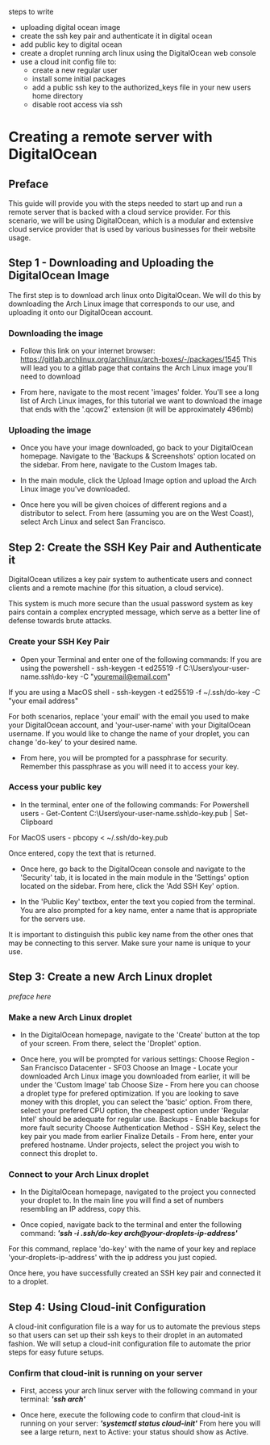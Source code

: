 steps to write
- uploading digital ocean image
- create the ssh key pair and authenticate it in digital ocean
- add public key to digital ocean 
- create a droplet running arch linux using the DigitalOcean web console
- use a cloud init config file to:
    - create a new regular user
    - install some initial packages
    - add a public ssh key to the authorized_keys file in your new users home directory
    - disable root access via ssh

# Creating a remote server with DigitalOcean

## Preface
This guide will provide you with the steps needed to start up and run a remote server that is backed with a cloud service provider. For this scenario, we will be using DigitalOcean, which is a modular and extensive cloud service provider that is used by various businesses for their website usage.

## Step 1 - Downloading and Uploading the DigitalOcean Image

The first step is to download arch linux onto DigitalOcean. We will do this by downloading the Arch Linux image that corresponds to our use, and uploading it onto our DigitalOcean account.

### Downloading the image
- Follow this link on your internet browser: https://gitlab.archlinux.org/archlinux/arch-boxes/-/packages/1545
This will lead you to a gitlab page that contains the Arch Linux image you'll need to download

- From here, navigate to the most recent 'images' folder. You'll see a long list of Arch Linux images, for this tutorial we want to download the image that ends with the 
'.qcow2' extension (it will be approximately 496mb)

### Uploading the image
- Once you have your image downloaded, go back to your DigitalOcean homepage. Navigate to the 'Backups & Screenshots' option located on the sidebar. From here, navigate to the Custom Images tab.

- In the main module, click the Upload Image option and upload the Arch Linux image you've downloaded.

- Once here you will be given choices of different regions and a distributor to select. From here (assuming you are on the West Coast), select Arch Linux and select San Francisco.

## Step 2: Create the SSH Key Pair and Authenticate it
DigitalOcean utilizes a key pair system to authenticate users and connect clients and a remote machine (for this situation, a cloud service). 

This system is much more secure than the usual password system as key pairs contain a complex encrypted message, which serve as a better line of defense towards brute attacks.

### Create your SSH Key Pair
- Open your Terminal and enter one of the following commands:
If you are using the powershell -
ssh-keygen -t ed25519 -f C:\Users\your-user-name\.ssh\do-key -C "youremail@email.com"

If you are using a MacOS shell -
ssh-keygen -t ed25519 -f ~/.ssh/do-key -C "your email address"

For both scenarios, replace 'your email' with the email you used to make your DigitalOcean account, and 'your-user-name' with your DigitalOcean username. If you would like to change the name of your droplet, you can change 'do-key' to your desired name. 

- From here, you will be prompted for a passphrase for security. Remember this passphrase as you will need it to access your key.

### Access your public key
- In the terminal, enter one of the following commands:
For Powershell users -
Get-Content C:\Users\your-user-name\.ssh\do-key.pub | Set-Clipboard

For MacOS users -
pbcopy < ~/.ssh/do-key.pub

Once entered, copy the text that is returned.

- Once here, go back to the DigitalOcean console and navigate to the 'Security' tab, it is located in the main module in the 'Settings' option located on the sidebar. From here, click the 'Add SSH Key' option.

- In the 'Public Key' textbox, enter the text you copied from the terminal. You are also prompted for a key name, enter a name that is appropriate for the servers use. 

It is important to distinguish this public key name from the other ones that may be connecting to this server. Make sure your name is unique to your use. 

## Step 3: Create a new Arch Linux droplet
*preface here*

### Make a new Arch Linux droplet
- In the DigitalOcean homepage, navigate to the 'Create' button at the top of your screen. From there, select the 'Droplet' option. 

- Once here, you will be prompted for various settings:
Choose Region - San Francisco
Datacenter - SF03
Choose an Image - Locate your downloaded Arch Linux image you downloaded from earlier, it will be under the 'Custom Image' tab
Choose Size - From here you can choose a droplet type for prefered optimization. If you are looking to save money with this droplet, you can select the 'basic' option. From there, select your prefered CPU option, the cheapest option under 'Regular Intel' should be adequate for regular use. 
Backups - Enable backups for more fault security
Choose Authentication Method - SSH Key, select the key pair you made from earlier
Finalize Details - From here, enter your prefered hostname. Under projects, select the project you wish to connect this droplet to.

### Connect to your Arch Linux droplet
- In the DigitalOcean homepage, navigated to the project you connected your droplet to. In the main line you will find a set of numbers resembling an IP address, copy this.

- Once copied, navigate back to the terminal and enter the following command:
***'ssh -i .ssh/do-key arch@your-droplets-ip-address'***

For this command, replace 'do-key' with the name of your key and replace 'your-droplets-ip-address' with the ip address you just copied. 

Once here, you have successfully created an SSH key pair and connected it to a droplet. 

## Step 4: Using Cloud-init Configuration
A cloud-init configuration file is a way for us to automate the previous steps so that users can set up their ssh keys to their droplet in an automated fashion.
We will setup a cloud-init configuration file to automate the prior steps for easy future setups.

### Confirm that cloud-init is running on your server
- First, access your arch linux server with the following command in your terminal: 
***'ssh arch'***

- Once here, execute the following code to confirm that cloud-init is running on your server:
***'systemctl status cloud-init'***
From here you will see a large return, next to Active: your status should show as Active.

### 




